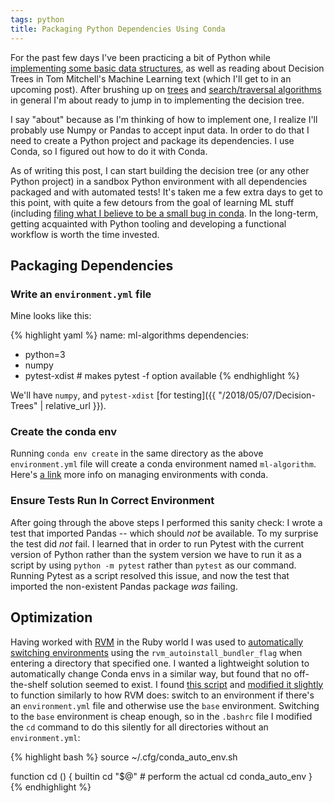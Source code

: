 ```yaml
---
tags: python
title: Packaging Python Dependencies Using Conda
--- 
```


For the past few days I've been practicing a bit of Python while [implementing some basic data structures](https://github.com/golubitsky/leetcode/blob/master/src/data_structures), as well as reading about Decision Trees in Tom Mitchell's Machine Learning text (which I'll get to in an upcoming post). After brushing up on [trees](https://github.com/golubitsky/leetcode/blob/master/src/data_structures/binary_tree.py) and [search/traversal algorithms](https://github.com/golubitsky/leetcode/blob/master/src/126_word_ladder_2.py) in general I'm about ready to jump in to implementing the decision tree.

I say "about" because as I'm thinking of how to implement one, I realize I'll probably use Numpy or Pandas to accept input data. In order to do that I need to create a Python project and package its dependencies. I use Conda, so I figured out how to do it with Conda.

As of writing this post, I can start building the decision tree (or any other Python project) in a sandbox Python environment with all dependencies packaged and with automated tests! It's taken me a few extra days to get to this point, with quite a few detours from the goal of learning ML stuff (including [filing what I believe to be a small bug in conda](https://github.com/conda/conda/issues/7279). In the long-term, getting acquainted with Python tooling and developing a functional workflow is worth the time invested. 

## Packaging Dependencies
### Write an `environment.yml` file
Mine looks like this:

{% highlight yaml %}
name: ml-algorithms
dependencies:
- python=3
- numpy
- pytest-xdist # makes pytest -f option available
{% endhighlight %}

We'll have `numpy`, and `pytest-xdist` [for testing]({{ "/2018/05/07/Decision-Trees" | relative_url }}).

### Create the conda env

Running `conda env create` in the same directory as the above `environment.yml` file will create a conda environment named `ml-algorithm`. Here's [a link](https://conda.io/docs/user-guide/tasks/manage-environments.html) more info on managing environments with conda.

### Ensure Tests Run In Correct Environment

After going through the above steps I performed this sanity check: I wrote a test that imported Pandas -- which should _not_ be available. To my surprise the test did _not_ fail. I learned that in order to run Pytest with the current version of Python rather than the system version we have to run it as a script by using `python -m pytest` rather than `pytest` as our command. Running Pytest as a script resolved this issue, and now the test that imported the non-existent Pandas package _was_ failing.

## Optimization

Having worked with [RVM](https://rvm.io) in the Ruby world I was used to [automatically switching environments](https://rvm.io/workflow/projects#rvm-configuration) using the `rvm_autoinstall_bundler_flag` when entering a directory that specified one. I wanted a lightweight solution to automatically change Conda envs in a similar way, but found that no off-the-shelf solution seemed to exist. I found [this script](https://github.com/chdoig/conda-auto-env) and [modified it slightly](https://github.com/golubitsky/dotfiles#conda_auto_envsh) to function similarly to how RVM does: switch to an environment if there's an `environment.yml` file and otherwise use the `base` environment. Switching to the `base` environment is cheap enough, so in the `.bashrc` file I modified the `cd` command to do this silently for all directories without an `environment.yml`:

{% highlight bash %}
  source ~/.cfg/conda_auto_env.sh

  function cd () {
      builtin cd "$@"    # perform the actual cd
      conda_auto_env
  }
{% endhighlight %}